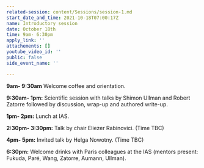 ```yaml
---
related-session: content/Sessions/session-1.md
start_date_and_time: 2021-10-18T07:00:17Z
name: Introductory session
date: October 18th
time: 9am- 6:30pm
apply_link: ''
attachements: []
youtube_video_id: ''
public: false
side_event_name: ''

---
```

**9am- 9:30am** Welcome coffee and orientation.

**9:30am- 1pm:** Scientific session with talks by Shimon Ullman and Robert Zatorre followed by discussion, wrap-up and authored write-up.

**1pm- 2pm:** Lunch at IAS.

**2:30pm- 3:30pm:** Talk by chair Eliezer Rabinovici. (Time TBC)

**4pm- 5pm:** Invited talk by Helga Nowotny. (Time TBC)

**6:30pm:** Welcome drinks with Paris colleagues at the IAS (mentors present: Fukuda, Paré, Wang, Zatorre, Aumann, Ullman).